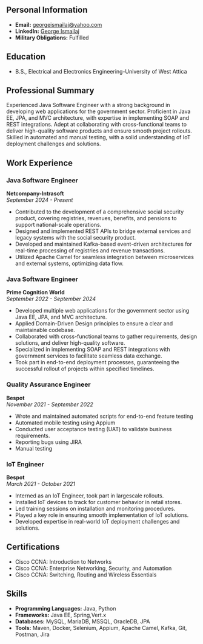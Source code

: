 ## Personal Information
- **Email:** georgeismailaj@yahoo.com
- **LinkedIn:** [George Ismailaj](https://www.linkedin.com/in/giorgos-ismailaj/)
- **Military Obligations:** Fulfilled

## Education				        		
- B.S., Electrical and Electronics Engineering-University of West Attica

## Professional Summary
Experienced Java Software Engineer with a strong background in developing web applications for the government sector. Proficient in Java EE, JPA, and MVC architecture, with expertise in implementing SOAP and REST integrations. Adept at collaborating with cross-functional teams to deliver high-quality software products and ensure smooth project rollouts. Skilled in automated and manual testing, with a solid understanding of IoT deployment challenges and solutions.


## Work Experience


### Java Software Engineer
**Netcompany-Intrasoft**  
*September 2024 - Present*
- Contributed to the development of a comprehensive social security product, covering registries, revenues, benefits, and pensions to support national-scale operations.
- Designed and implemented REST APIs to bridge external services and legacy systems with the social security product.
- Developed and maintained Kafka-based event-driven architectures for real-time processing of registries and revenue
transactions.
- Utilized Apache Camel for seamless integration between microservices and external systems, optimizing data flow.


### Java Software Engineer
**Prime Cognition World**  
*September 2022 - September 2024*
- Developed multiple web applications for the government sector using Java EE, JPA, and MVC architecture.
- Applied Domain-Driven Design principles to ensure a clear and maintainable codebase.
- Collaborated with cross-functional teams to gather requirements, design solutions, and deliver high-quality software.
- Specialized in implementing SOAP and REST integrations with government services to facilitate seamless data exchange.
- Took part in end-to-end deployment processes, guaranteeing the successful rollout of projects within specified timelines.


### Quality Assurance Engineer
**Bespot**  
*November 2021 - September 2022*
- Wrote and maintained automated scripts for end-to-end feature testing
- Automated mobile testing using Appium
- Conducted user acceptance testing (UAT) to validate business requirements.
- Reporting bugs using JIRA
- Manual testing


### IoT Engineer
**Bespot**  
*March 2021 - October 2021*
- Interned as an IoT Engineer, took part in largescale rollouts.
- Installed IoT devices to track for customer behavior in retail stores.
- Led training sessions on installation and monitoring procedures.
- Played a key role in ensuring smooth implementation of IoT solutions.
- Developed expertise in real-world IoT deployment challenges and solutions.


## Certifications
  - Cisco CCNA: Introduction to Networks
  - Cisco CCNA: Enterprise Networking, Security, and Automation
  - Cisco CCNA: Switching, Routing and Wireless Essentials

## Skills
- **Programming Languages:** Java, Python
- **Frameworks:** Java EE, Spring,Vert.x
- **Databases:** MySQL, MariaDB, MSSQL, OracleDB, JPA
- **Tools:** Maven, Docker, Selenium, Appium, Apache Camel, Kafka, Git, Postman, Jira
